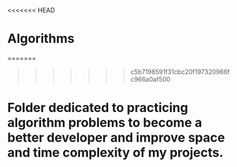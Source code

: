 <<<<<<< HEAD
# Algorithms

=======
>>>>>>> c5b7198591f31cbc20f197320966fc966a0af500
# Folder dedicated to practicing algorithm problems to become a better developer and improve space and time complexity of my projects.

